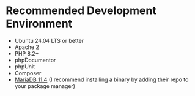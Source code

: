 # Recommended Development Environment

* Ubuntu 24.04 LTS or better
* Apache 2
* PHP 8.2+
* phpDocumentor
* phpUnit
* Composer
* [MariaDB 11.4](https://mariadb.com/kb/en/where-to-download-mariadb/) (I recommend installing a binary by adding their repo to your package manager)

